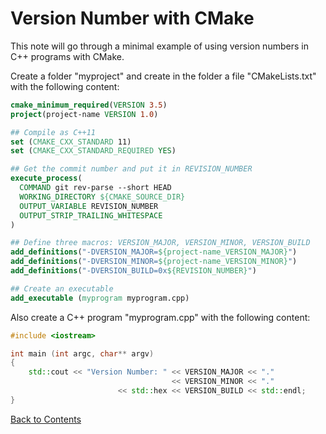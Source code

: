 # Version Number with CMake

This note will go through a minimal example of using version numbers in C++ programs with CMake.

Create a folder "myproject" and create in the folder a file "CMakeLists.txt" with the following content:
```cmake
cmake_minimum_required(VERSION 3.5)
project(project-name VERSION 1.0)

## Compile as C++11
set (CMAKE_CXX_STANDARD 11)
set (CMAKE_CXX_STANDARD_REQUIRED YES)

## Get the commit number and put it in REVISION_NUMBER
execute_process(
  COMMAND git rev-parse --short HEAD
  WORKING_DIRECTORY ${CMAKE_SOURCE_DIR}
  OUTPUT_VARIABLE REVISION_NUMBER
  OUTPUT_STRIP_TRAILING_WHITESPACE
)

## Define three macros: VERSION_MAJOR, VERSION_MINOR, VERSION_BUILD
add_definitions("-DVERSION_MAJOR=${project-name_VERSION_MAJOR}")
add_definitions("-DVERSION_MINOR=${project-name_VERSION_MINOR}")
add_definitions("-DVERSION_BUILD=0x${REVISION_NUMBER}")

## Create an executable
add_executable (myprogram myprogram.cpp)
```
Also create a C++ program "myprogram.cpp" with the following content:
```C++
#include <iostream>

int main (int argc, char** argv)
{
    std::cout << "Version Number: " << VERSION_MAJOR << "." 
                                    << VERSION_MINOR << "." 
                        << std::hex << VERSION_BUILD << std::endl;
}
```

[Back to Contents](./README.md)

